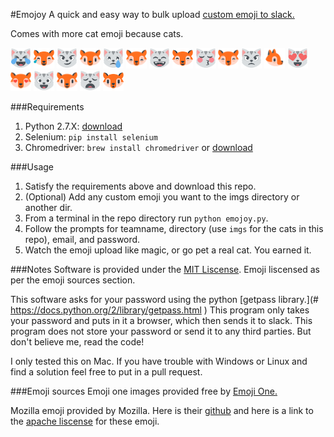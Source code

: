 #Emojoy
A quick and easy way to bulk upload [custom emoji to slack.](https://get.slack.help/hc/en-us/articles/206870177-Creating-custom-emoji)

Comes with more cat emoji because cats.

<img src="imgs/cat_face_with_tears_of_joy_emoji_one.png" width=33 height=33 />
<img src="imgs/cat_face_with_tears_of_joy_mozilla.png" width=33 height=33 />
<img src="imgs/cat_face_with_wry_smile_emoji_one.png" width=33 height=33 />
<img src="imgs/cat_face_with_wry_smile_mozilla.png" width=33 height=33 />
<img src="imgs/crying_cat_face_emoji_one.png" width=33 height=33 />
<img src="imgs/crying_cat_face_mozilla.png" width=33 height=33 />
<img src="imgs/grinning_cat_face_with_smiling_eyes_emoji_one.png" width=33 height=33 />
<img src="imgs/grinning_cat_face_with_smiling_eyes_mozilla.png" width=33 height=33 />
<img src="imgs/kissing_cat_face_with_closed_eyes_emoji_one.png" width=33 height=33 />
<img src="imgs/kissing_cat_face_with_closed_eyes_mozilla.png" width=33 height=33 />
<img src="imgs/pouting_cat_face_emoji_one.png" width=33 height=33 />
<img src="imgs/pouting_cat_face_mozilla.png" width=33 height=33 />
<img src="imgs/smiling_cat_face_with_heart_shaped_eyes_emoji_one.png" width=33 height=33 />
<img src="imgs/smiling_cat_face_with_heart_shaped_eyes_mozilla.png" width=33 height=33 />
<img src="imgs/smiling_cat_face_with_open_mouth_emoji_one.png" width=33 height=33 />
<img src="imgs/smiling_cat_face_with_open_mouth_mozilla.png" width=33 height=33 />
<img src="imgs/weary_cat_face_emoji_one.png" width=33 height=33 />
<img src="imgs/weary_cat_face_mozilla.png" width=33 height=33 />

###Requirements
1. Python 2.7.X: [download](https://www.python.org/downloads/)
2. Selenium: `pip install selenium`
3. Chromedriver:  `brew install chromedriver` or [download](https://sites.google.com/a/chromium.org/chromedriver/downloads)

###Usage
1.  Satisfy the requirements above and download this repo.
2.  (Optional) Add any custom emoji you want to the imgs directory or another dir.
3.  From a terminal in the repo directory run `python emojoy.py`.
4.  Follow the prompts for teamname, directory (use `imgs` for the cats in this repo), email, and password.
5.  Watch the emoji upload like magic, or go pet a real cat.  You earned it.

###Notes
Software is provided under the [MIT Liscense](https://opensource.org/licenses/MIT).  Emoji liscensed as per the emoji sources section.

This software asks for your password using the python [getpass library.](# https://docs.python.org/2/library/getpass.html
)  This program only takes your password and puts in it a browser, which then sends it to slack.  This program does not store your password or send it to any third parties.  But don't believe me, read the code!

I only tested this on Mac.  If you have trouble with Windows or Linux and find a solution feel free to put in a pull request.

###Emoji sources
Emoji one images provided free by [Emoji One.](http://emojione.com/)

Mozilla emoji provided by Mozilla.  Here is their [github](https://github.com/mozilla/fxemoji/blob/gh-pages/LICENSE.md) and here is a link to the [apache liscense](http://www.apache.org/licenses/LICENSE-2.0) for these emoji.

